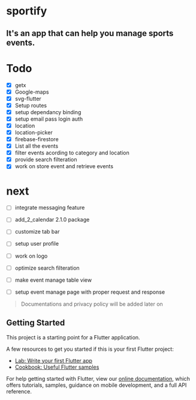 # sportify

## It's an app that can help you manage sports events.
# Todo
- [x] getx
- [x] Google-maps
- [x] svg-flutter
- [x] Setup routes
- [x] setup dependancy binding
- [x] setup email pass login auth
- [x] location
- [x] location-picker
- [x] firebase-firestore
- [x] List all the events 
- [x] filter events acording to category and location
- [x] provide search filteration
- [x] work on store event and retrieve events
# next
- [ ] integrate messaging feature
- [ ] add_2_calendar 2.1.0 package
- [ ] customize tab bar
- [ ] setup user profile
- [ ] work on logo
- [ ] optimize search filteration
- [ ] make event manage table view
- [ ] setup event manage page with proper request and response


> Documentations and privacy policy will be added later on

## Getting Started

This project is a starting point for a Flutter application.

A few resources to get you started if this is your first Flutter project:

- [Lab: Write your first Flutter app](https://flutter.dev/docs/get-started/codelab)
- [Cookbook: Useful Flutter samples](https://flutter.dev/docs/cookbook)

For help getting started with Flutter, view our
[online documentation](https://flutter.dev/docs), which offers tutorials,
samples, guidance on mobile development, and a full API reference.
